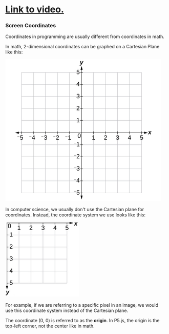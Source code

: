 # [Link to video.](https://www.youtube.com/watch?v=PX_OFrbdnyc&list=PLVD25niNi0BnKbPM0lUEfNYcWixQZ98cY)

### Screen Coordinates

Coordinates in programming are usually different from coordinates in math. 

In math, 2-dimensional coordinates can be graphed on a Cartesian Plane like this:

![](../../Images/Cartesian_Plane.jpg)

In computer science, we usually don't use the Cartesian plane for coordinates. Instead, the coordinate system we use looks like this:

![](../../Images/Coordinate_Plane.jpg)

For example, if we are referring to a specific pixel in an image, we would use this coordinate system instead of the Cartesian plane. 

The coordinate (0, 0) is referred to as the **origin**. In P5.js, the origin is the top-left corner, not the center like in math.
